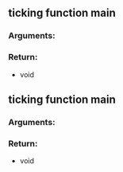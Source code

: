 ## ticking function main
### Arguments:

### Return:
- void




## ticking function main
### Arguments:

### Return:
- void





